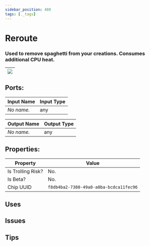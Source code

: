 ```yaml
---
sidebar_position: 480
tags: [._tags]
---
```


# Reroute


### Used to remove spaghetti from your creations. Consumes additional CPU heat.

| ![](https://images-ext-2.discordapp.net/external/MPmIaQzlEPmgGWlgi-WxBBXt0Bjv_zWPkg1y1f_sy3s/https/www.recroomcircuits.com/image/circuit/absolute-value?width=206&height=108) |
|-----|

## Ports:

| Input Name | Input Type |
|-----------|-----------|
| *No name.* | any |

| Output Name | Output Type |
|-----------|-----------|
| *No name.* | any |

## Properties:

| Property  | Value |
|-------------------|-----------|
| Is Trolling Risk? | No. |
| Is Beta? | No. |
| Chip UUID | `f8db4ba2-7380-49a0-a0ba-bcdca11fec96` |

## Uses

## Issues

## Tips